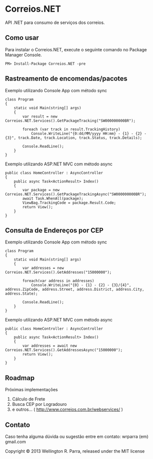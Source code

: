 Correios.NET
================================
API .NET para consumo de serviços dos correios.

Como usar
-------------------------
Para instalar o Correios.NET, execute o seguinte comando no Package Manager Console.

	PM> Install-Package Correios.NET -pre


Rastreamento de encomendas/pacotes
-------------------------
Exemplo utilizando Console App com método sync

	class Program
    {
        static void Main(string[] args)
        {
            var result = new Correios.NET.Services().GetPackageTracking("SW000000000BR");

            foreach (var track in result.TrackingHistory)
                Console.WriteLine("{0:dd/MM/yyyy HH:mm} - {1} - {2} - {3}", track.Date, track.Location, track.Status, track.Details);

            Console.ReadLine();
        }
    }
	
Exemplo utilizando ASP.NET MVC com método async

	public class HomeController : AsyncController
    {
        public async Task<ActionResult> Index()
        {
            var package = new Correios.NET.Services().GetPackageTrackingAsync("SW000000000BR");
            await Task.WhenAll(package);
            ViewBag.TrackingCode = package.Result.Code;
            return View();
        }
    }

Consulta de Endereços por CEP
-------------------------
Exemplo utilizando Console App com método sync

	class Program
    {
        static void Main(string[] args)
        {
            var addresses = new Correios.NET.Services().GetAddresses("15000000");

            foreach(var address in addresses)
                Console.WriteLine("{0} - {1} - {2} - {3}/{4}", address.ZipCode, address.Street, address.District, address.City, address.State);
            
            Console.ReadLine();
        }
    }
	
Exemplo utilizando ASP.NET MVC com método async

	public class HomeController : AsyncController
    {
        public async Task<ActionResult> Index()
        {
            var addresses = await new Correios.NET.Services().GetAddressesAsync("15000000");            
            return View();
        }
    }

	
Roadmap
-------------------------
Próximas implementações

1. Cálculo de Frete
2. Busca CEP por Logradouro
3. e outros... ( http://www.correios.com.br/webservices/ )
	
Contato
-------------------------

Caso tenha alguma dúvida ou sugestão entre em contato: wrparra (em) gmail.com

Copyright © 2013 Wellington R. Parra, released under the MIT license